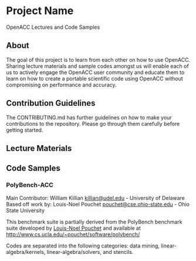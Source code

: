 # Project Name
OpenACC Lectures and Code Samples

## About
The goal of this project is to learn from each other on how to use OpenACC. Sharing lecture materials and sample codes amongst us will enable each of us to actively engage the OpenACC user community and educate them to learn on how to create a portable scientific code using OpenACC without compromising on performance and accuracy. 

## Contribution Guidelines
The CONTRIBUTING.md has further guidelines on how to make your contributions to the repository. Please go through them carefully before getting started. 

## Lecture Materials 

## Code Samples 

### PolyBench-ACC
Main Contributor: William Killian <killian@udel.edu> - University of Delaware
Based off work by: Louis-Noel Pouchet <pouchet@cse.ohio-state.edu> - Ohio State University

This benchmark suite is partially derived from the PolyBench benchmark suite developed by [Louis-Noel Pouchet](pouchet@cs.ucla.edu) and available at http://www.cs.ucla.edu/~pouchet/software/polybench/

Codes are separated into the following categories: data mining, linear-algebra/kernels, linear-algebra/solvers, and stencils.